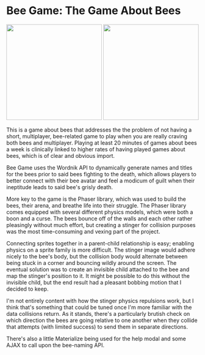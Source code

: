 # Bee Game: The Game About Bees

<img src="https://github.com/jcquery/beegame/raw/master/screenshots/startdemo.gif" height="250">
<img src="https://github.com/jcquery/beegame/raw/master/screenshots/dueldemo.gif" height="250">

This is a game about bees that addresses the the problem of not having a short, multiplayer, bee-related game to play when you are really craving both bees and multiplayer. Playing at least 20 minutes of games about bees a week is clinically linked to higher rates of having played games about bees, which is of clear and obvious import.

Bee Game uses the Wordnik API to dynamically generate names and titles for the bees prior to said bees fighting to the death, which allows players to better connect with their bee avatar and feel a modicum of guilt when their ineptitude leads to said bee's grisly death.

More key to the game is the Phaser library, which was used to build the bees, their arena, and breathe life into their struggle. The Phaser library comes equipped with several different physics models, which were both a boon and a curse. The bees bounce off of the walls and each other rather pleasingly without much effort, but creating a stinger for collision purposes was the most time-consuming and vexing part of the project.

Connecting sprites together in a parent-child relationship is easy; enabling physics on a sprite family is more difficult. The stinger image would adhere nicely to the bee's body, but the collision body would alternate between being stuck in a corner and bouncing wildly around the screen. The eventual solution was to create an invisible child attached to the bee and map the stinger's position to it. It might be possible to do this without the invisible child, but the end result had a pleasant bobbing motion that I decided to keep.

I'm not entirely content with how the stinger physics repulsions work, but I think that's something that could be tuned once I'm more familiar with the data collisions return. As it stands, there's a particularly brutish check on which direction the bees are going relative to one another when they collide that attempts (with limited success) to send them in separate directions.

There's also a little Materialize being used for the help modal and some AJAX to call upon the bee-naming API. 
